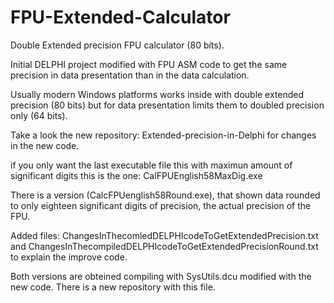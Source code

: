 # FPU-Extended-Calculator
Double Extended precision FPU calculator (80 bits).

Initial DELPHI project modified with FPU ASM code to get the same precision in data presentation than in the data calculation.

Usually modern Windows platforms works inside with double extended precision (80 bits) but for data presentation limits them to doubled precision only (64 bits). 

Take a look the new repository: Extended-precision-in-Delphi for changes in the new code.

if you only want the last executable file this with maximun amount of significant digits this is the one: CalFPUEnglish58MaxDig.exe

There is a version (CalcFPUenglish58Round.exe), that shown data rounded to only eighteen significant digits of precision, the actual precision of the FPU.

Added files: ChangesInThecomledDELPHIcodeToGetExtendedPrecision.txt and ChangesInThecompiledDELPHIcodeToGetExtendedPrecisionRound.txt to explain the improve code.

Both versions are obteined compiling with SysUtils.dcu modified with the new code. There is a new repository with this file. 
